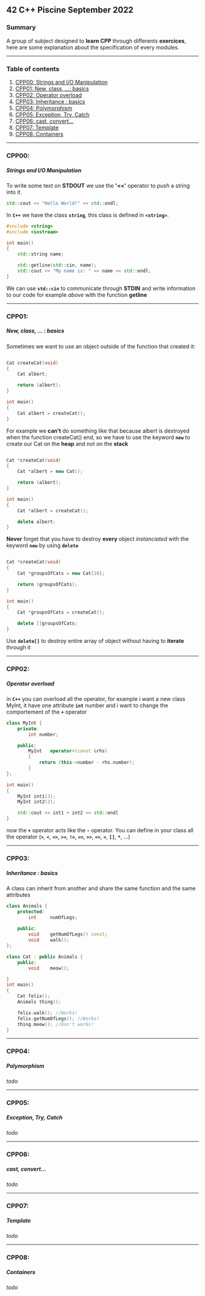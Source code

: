 ## 42 C++ Piscine September 2022

### Summary

A group of subject designed to **learn CPP** through differents **exercices**, here are some explanation about the specification of every modules. 

___

### Table of contents

1. [CPP00: Strings and I/O Manipulation](#cpp00)
2. [CPP01: New, class, ...: basics](#cpp01)
3. [CPP02: Operator overload](#cpp02)
4. [CPP03: Inheritance : basics](#cpp03)
5. [CPP04: Polymorphism](#cpp04)
6. [CPP05: Exception, Try, Catch](#cpp05)
7. [CPP06: cast, convert...](#cpp06)
8. [CPP07: Template](#cpp07)
9. [CPP08: Containers](#cpp08)

___
### CPP00:
##### Strings and I/O Manipulation

To write some text on **STDOUT** we use the **'<<'** operator to _push_  a string into it.
```cpp
std::cout << "Hello World!" << std::endl;
```
In **`C++`** we have the class **`string`**, this class is defined in **`<string>`**.
```cpp
#include <string>
#include <iostream>

int	main()
{
	std::string name;

	std::getline(std::cin, name);
	std::cout << "My name is: " << name << std::endl;
}
```
We can use **`std::cin`** to communicate through **STDIN** and write information to our code for example _above_ with the function **getline**

___
### CPP01:
##### New, class, ... : basics

Sometimes we want to use an object outside of the function that created it:
```cpp

Cat	createCat(void)
{
	Cat	albert;

	return (albert);
}

int	main()
{
	Cat albert = createCat();
}
```
For example we **can't** do something like that because albert is destroyed when the function createCat() end, so we have to use the keyword **`new`** to create our Cat on the **heap** and not on the **stack**

```cpp

Cat	*createCat(void)
{
	Cat	*albert = new Cat();

	return (albert);
}

int	main()
{
	Cat *albert = createCat();

	delete albert;
}
```
**Never** forget that you have to destroy **every** object _instanciated_ with the keyword **`new`** by using **`delete`**

```cpp

Cat	*createCat(void)
{
	Cat	*groupsOfCats = new Cat[10];

	return (groupsOfCats);
}

int	main()
{
	Cat *groupsOfCats = createCat();

	delete []groupsOfCats;
}
```
Use **`delete[]`** to destroy entire array of object without having to **iterate** through it

___
### CPP02:
##### Operator overload

in **`C++`** you can overload all the operator, for example i want a new class MyInt, it have one attribute **`int`** number and i want to change the comportement of the **`+`** operator

```cpp
class MyInt {
	private:
		int number;

	public:
		MyInt	operator+(const &rhs)
		{
			return (this->number - rhs.number);
		}
};

int main()
{
	MyInt int1(3);
	MyInt int2(2);

	std::cout << int1 + int2 << std::endl
}
```
now the **`+`** operator acts like the **`-`** operator. You can define in your class all the operator (**`>`**, **`<`**, **`<=`**, **`>=`**, **`!=`**, **`==`**, **`>>`**, **`<<`**, **`=`**, **`[]`**, **`*`**, ...)

___
### CPP03:
##### Inheritance : basics

A class can inherit from another and share the same function and the same attributes
```cpp
class Animals {
	protected:
		int		numOfLegs;
	
	public:
		void	getNumOfLegs() const;
		void	walk();
};

class Cat : public Animals {
	public:
		void	meow();

}
int main()
{
	Cat	felix();
	Animals	thing();

	felix.walk(); //Works!
	felix.getNumOfLegs(); //Works!
	thing.meow(); //Don't works!
}
```

___
### CPP04:
##### Polymorphism

_todo_
___
### CPP05:
##### Exception, Try, Catch

_todo_
___
### CPP06:
##### cast, convert...

_todo_
___
### CPP07:
##### Template

_todo_
___
### CPP08:
##### Containers

_todo_

